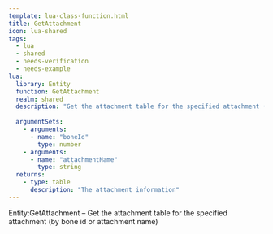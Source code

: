 ```yaml
---
template: lua-class-function.html
title: GetAttachment
icon: lua-shared
tags:
  - lua
  - shared
  - needs-verification
  - needs-example
lua:
  library: Entity
  function: GetAttachment
  realm: shared
  description: "Get the attachment table for the specified attachment (by bone id or attachment name)"
  
  argumentSets:
    - arguments:
      - name: "boneId"
        type: number
    - arguments:
      - name: "attachmentName"
        type: string
  returns:
    - type: table
      description: "The attachment information"
---
```


<div class="lua__search__keywords">
Entity:GetAttachment &#x2013; Get the attachment table for the specified attachment (by bone id or attachment name)
</div>
